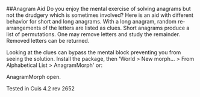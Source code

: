 ##Anagram Aid
Do you enjoy the mental exercise of solving anagrams but not the drudgery which is sometimes involved? Here is an aid with different behavior for short and long anagrams. With a long anagram, random re-arrangements of the letters are listed as clues. Short anagrams produce a list of permutations. One may remove letters and study the remainder. Removed letters can be returned.

Looking at the clues can bypass the mental block preventing you from seeing the solution. Install the package, then 'World > New morph... > From Alphabetical List > AnagramMorph' or:

AnagramMorph open.

Tested in Cuis 4.2  rev 2652